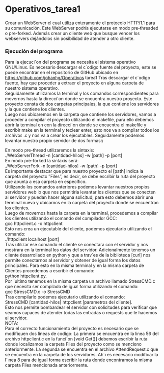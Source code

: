 # Operativos_tarea1
Crear un WebServer el cual utiliza enteramente el protocolo  HTTP/1.1 para su comunicación. Este WebServer podría ejecutarse en modo pre-threaded o pre-forked. Además crear un cliente web que busque vencer los webservers dejándolos sin posibilidad de atender  a otro cliente.

### Ejecución del programa

Para la ejecuci´on del programa se necesita el sistema operativo GNU/Linux.
Es necesario descargar el c´odigo fuente del proyecto, este se puede encontrar en el
repositorio de GitHub ubicado en https://github.com/johanhg/Operativos tarea1
Tras descargar el c´odigo fuente, hay que proceder a extraer el proyecto en alguna
carpeta de nuestro sistema operativo.\
Seguidamente utilizamos la terminal y los comandos correspondientes para movernos hasta la direcci´on donde se encuentra nuestro proyecto. Este proyecto consta
de dos carpetas principales, la que contiene los servidores y la que contiene los
clientes.\
Luego nos ubicaremos en la carpeta que contiene los servidores, vamos a proceder a compilar el proyecto utilizando el makefile, para ello debemos abrir la
terminal en con la direcci´on donde se encuentra el makefile y escribir make en
la terminal y teclear enter, esto nos va a compilar todos los archivos .c y nos va
a crear los ejecutables. Seguidamente podemos levantar nuestro propio servidor
de dos formas:\

En modo pre-thread utilizaremos la sintaxis:\
./WebServerThread -n [cantidad-hilos] -w [path] -p [port]\
En modo pre-forked la sintaxis será:\
./WebServerFork -n [cantidad-hilos] -w [path] -p [port]\
Es importante destacar que para nuestro proyecto el [path] indica la carpeta
del proyecto ”Files”, es decir, se debe escribir la ruta del proyecto que apunta
a esa carpeta en específico.\
Utilizando los comandos anteriores podemos levantar nuestros propios servidores web lo que nos permitiria levantar los clientes que se conecten al servidor
y puedan hacer alguna solicitud, para esto debemos abrir una terminal nueva y
ubicarnos en la carpeta del proyecto donde se encuentran los clientes.\
Luego de movernos hasta la carpeta en la terminal, procedemos a compilar los
clientes utilizando el comando del compilador GCC:\
gcc httpclient.c -o httpclient\
Esto nos crea un ejecutable del cliente, podemos ejecutarlo utilizando el comando:\
./httpclient localhost [port]\
Tras utilizar ese comando el cliente se conectara con el servidor y nos mostrara
en la terminal los datos del servidor.
Adicionalmente tenemos un cliente desarrollado en python y que a trav´es de la
biblioteca [curl] nos permite conectarnos al servidor y obtener de igual forma
los datos principales. Para esto en la misma terminal y en la misma carpeta de
Clientes procedemos a escribir el comando:\
python httpclient.py.\
Por ´ultimo tenemos en la misma carpeta un archivo llamado StressCMD.c
que necesita ser compilado de igual forma utilizando el comando:\
gcc StressCMD.c -o StressCMD\
Tras compilarlo podemos ejecutarlo utilizando el comando:\
StressCMD [cantidad-hilos] httpclient [parametros del cliente].\
Esto nos permite bombardear el servidor con solicitudes para verificar que
seamos capaces de atender todas las entradas o requests que le hacemos al servidor.\
NOTA:\
Para el correcto funcionamiento del proyecto es necesario que se modifiquen dos
lineas de codigo:
La primera se encuentra en la linea 56 del archivo httpclient.c en la funci´on [void
Get()] debemos escribir la ruta donde localizamos la carpeta Files del proyecto
como se menciono anteriormente.
La segunda se encuentra en el archivo AttendRequest.c que se encuentra en
la carpeta de los servidores. Ah´ı es necesario modificar la l´ınea 8 para de igual
forma escribir la ruta donde encontramos la misma carpeta Files mencionada
anteriormente.
